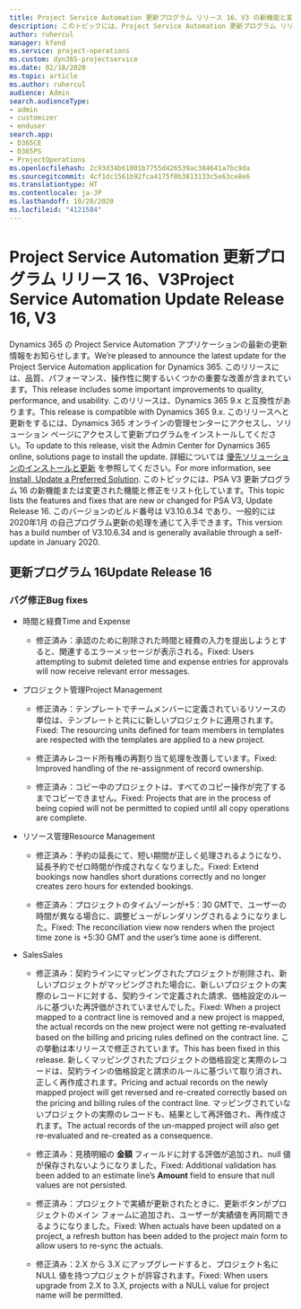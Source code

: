 ```yaml
---
title: Project Service Automation 更新プログラム リリース 16、V3 の新機能と変更点
description: このトピックには、Project Service Automation 更新プログラム リリース 16、V3 で利用可能な機能と修正をリスト化しています。
author: ruhercul
manager: kfend
ms.service: project-operations
ms.custom: dyn365-projectservice
ms.date: 02/18/2020
ms.topic: article
ms.author: ruhercul
audience: Admin
search.audienceType:
- admin
- customizer
- enduser
search.app:
- D365CE
- D365PS
- ProjectOperations
ms.openlocfilehash: 2c93d34b61001b7755d426539ac384641a7bc9da
ms.sourcegitcommit: 4cf1dc1561b92fca4175f0b3813133c5e63ce8e6
ms.translationtype: HT
ms.contentlocale: ja-JP
ms.lasthandoff: 10/28/2020
ms.locfileid: "4121584"
---
```

# <a name="project-service-automation-update-release-16-v3"></a><span data-ttu-id="655cf-103">Project Service Automation 更新プログラム リリース 16、V3</span><span class="sxs-lookup"><span data-stu-id="655cf-103">Project Service Automation Update Release 16, V3</span></span>

<span data-ttu-id="655cf-104">Dynamics 365 の Project Service Automation アプリケーションの最新の更新情報をお知らせします。</span><span class="sxs-lookup"><span data-stu-id="655cf-104">We’re pleased to announce the latest update for the Project Service Automation application for Dynamics 365.</span></span> <span data-ttu-id="655cf-105">このリリースには、品質、パフォーマンス、操作性に関するいくつかの重要な改善が含まれています。</span><span class="sxs-lookup"><span data-stu-id="655cf-105">This release includes some important improvements to quality, performance, and usability.</span></span>  <span data-ttu-id="655cf-106">このリリースは、Dynamics 365 9.x と互換性があります。</span><span class="sxs-lookup"><span data-stu-id="655cf-106">This release is compatible with Dynamics 365 9.x.</span></span> <span data-ttu-id="655cf-107">このリリースへと更新をするには、Dynamics 365 オンラインの管理センターにアクセスし、ソリューション ページにアクセスして更新プログラムをインストールしてください。</span><span class="sxs-lookup"><span data-stu-id="655cf-107">To update to this release, visit the Admin Center for Dynamics 365 online, solutions page to install the update.</span></span> <span data-ttu-id="655cf-108">詳細については [優先ソリューションのインストールと更新](https://docs.microsoft.com/dynamics365/project-service/upgrade-psa-home-page) を参照してください。</span><span class="sxs-lookup"><span data-stu-id="655cf-108">For more information, see [Install, Update a Preferred Solution](https://docs.microsoft.com/dynamics365/project-service/upgrade-psa-home-page).</span></span>
<span data-ttu-id="655cf-109">このトピックには、PSA V3 更新プログラム 16 の新機能または変更された機能と修正をリスト化しています。</span><span class="sxs-lookup"><span data-stu-id="655cf-109">This topic lists the features and fixes that are new or changed for PSA V3, Update Release 16.</span></span> <span data-ttu-id="655cf-110">このバージョンのビルド番号は V3.10.6.34 であり、一般的には 2020年1月 の自己プログラム更新の処理を通じて入手できます。</span><span class="sxs-lookup"><span data-stu-id="655cf-110">This version has a build number of V3.10.6.34 and is generally available through a self-update in January 2020.</span></span>


## <a name="update-release-16"></a><span data-ttu-id="655cf-111">更新プログラム 16</span><span class="sxs-lookup"><span data-stu-id="655cf-111">Update Release 16</span></span>

### <a name="bug-fixes"></a><span data-ttu-id="655cf-112">バグ修正</span><span class="sxs-lookup"><span data-stu-id="655cf-112">Bug fixes</span></span>

-   <span data-ttu-id="655cf-113">時間と経費</span><span class="sxs-lookup"><span data-stu-id="655cf-113">Time and Expense</span></span>

    -   <span data-ttu-id="655cf-114">修正済み：承認のために削除された時間と経費の入力を提出しようとすると、関連するエラーメッセージが表示される。</span><span class="sxs-lookup"><span data-stu-id="655cf-114">Fixed: Users attempting to submit deleted time and expense entries for approvals will now receive relevant error messages.</span></span>

-   <span data-ttu-id="655cf-115">プロジェクト管理</span><span class="sxs-lookup"><span data-stu-id="655cf-115">Project Management</span></span>

    -   <span data-ttu-id="655cf-116">修正済み：テンプレートでチームメンバーに定義されているリソースの単位は、テンプレートと共にに新しいプロジェクトに適用されます。</span><span class="sxs-lookup"><span data-stu-id="655cf-116">Fixed: The resourcing units defined for team members in templates are respected with the templates are applied to a new project.</span></span>

    -   <span data-ttu-id="655cf-117">修正済みレコード所有権の再割り当て処理を改善しています。</span><span class="sxs-lookup"><span data-stu-id="655cf-117">Fixed: Improved handling of the re-assignment of record ownership.</span></span>

    -   <span data-ttu-id="655cf-118">修正済み：コピー中のプロジェクトは、すべてのコピー操作が完了するまでコピーできません。</span><span class="sxs-lookup"><span data-stu-id="655cf-118">Fixed: Projects that are in the process of being copied will not be permitted to copied until all copy operations are complete.</span></span>

-   <span data-ttu-id="655cf-119">リソース管理</span><span class="sxs-lookup"><span data-stu-id="655cf-119">Resource Management</span></span>

    -   <span data-ttu-id="655cf-120">修正済み：予約の延長にて、短い期間が正しく処理されるようになり、延長予約でゼロ時間が作成されなくなりました。</span><span class="sxs-lookup"><span data-stu-id="655cf-120">Fixed: Extend bookings now handles short durations correctly and no longer creates zero hours for extended bookings.</span></span>

    -   <span data-ttu-id="655cf-121">修正済み：プロジェクトのタイムゾーンが+5：30 GMTで、ユーザーの時間が異なる場合に、調整ビューがレンダリングされるようになりました。</span><span class="sxs-lookup"><span data-stu-id="655cf-121">Fixed: The reconciliation view now renders when the project time zone is +5:30 GMT and the user’s time aone is different.</span></span>

-   <span data-ttu-id="655cf-122">Sales</span><span class="sxs-lookup"><span data-stu-id="655cf-122">Sales</span></span>

    -   <span data-ttu-id="655cf-123">修正済み：契約ラインにマッピングされたプロジェクトが削除され、新しいプロジェクトがマッピングされた場合に、新しいプロジェクトの実際のレコードに対する、契約ラインで定義された請求、価格設定のルールに基づいた再評価がされていませんでした。</span><span class="sxs-lookup"><span data-stu-id="655cf-123">Fixed: When a project mapped to a contract line is removed and a new project is mapped, the actual records on the new project were not getting re-evaluated based on the billing and pricing rules defined on the contract line.</span></span> <span data-ttu-id="655cf-124">この挙動は本リリースで修正されています。</span><span class="sxs-lookup"><span data-stu-id="655cf-124">This has been fixed in this release.</span></span> <span data-ttu-id="655cf-125">新しくマッピングされたプロジェクトの価格設定と実際のレコードは、契約ラインの価格設定と請求のルールに基づいて取り消され、正しく再作成されます。</span><span class="sxs-lookup"><span data-stu-id="655cf-125">Pricing and actual records on the newly mapped project will get reversed and re-created correctly based on the pricing and billing rules of the contract line.</span></span> <span data-ttu-id="655cf-126">マッピングされていないプロジェクトの実際のレコードも、結果として再評価され、再作成されます。</span><span class="sxs-lookup"><span data-stu-id="655cf-126">The actual records of the un-mapped project will also get re-evaluated and re-created as a consequence.</span></span>

    -   <span data-ttu-id="655cf-127">修正済み：見積明細の **金額** フィールドに対する評価が追加され、null 値が保存されないようになりました。</span><span class="sxs-lookup"><span data-stu-id="655cf-127">Fixed: Additional validation has been added to an estimate line’s **Amount** field to ensure that null values are not persisted.</span></span>

    -   <span data-ttu-id="655cf-128">修正済み：プロジェクトで実績が更新されたときに、更新ボタンがプロジェクトのメイン フォームに追加され、ユーザーが実績値を再同期できるようになりました。</span><span class="sxs-lookup"><span data-stu-id="655cf-128">Fixed: When actuals have been updated on a project, a refresh button has been added to the project main form to allow users to re-sync the actuals.</span></span>

    -   <span data-ttu-id="655cf-129">修正済み：2.X から 3.X にアップグレードすると、プロジェクト名に NULL 値を持つプロジェクトが許容されます。</span><span class="sxs-lookup"><span data-stu-id="655cf-129">Fixed: When users upgrade from 2.X to 3.X, projects with a NULL value for project name will be permitted.</span></span>

